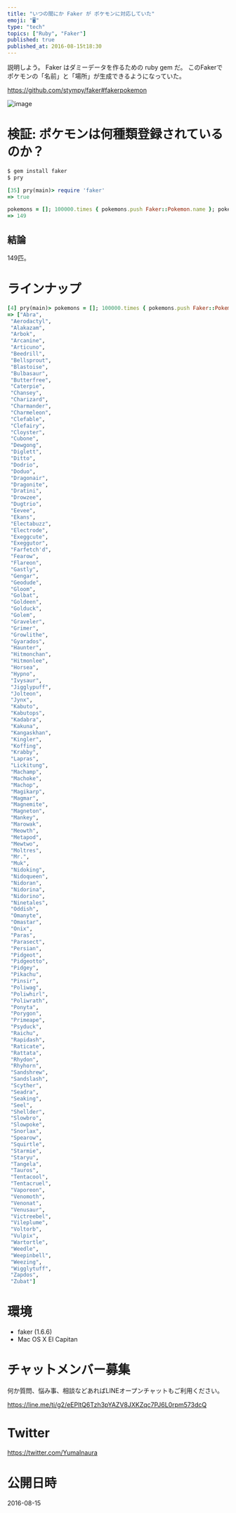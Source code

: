 ```yaml
---
title: "いつの間にか Faker が ポケモンに対応していた"
emoji: "🖥"
type: "tech"
topics: ["Ruby", "Faker"]
published: true
published_at: 2016-08-15t18:30
---
```


説明しよう。 Faker はダミーデータを作るための ruby gem だ。
このFakerでポケモンの「名前」と「場所」が生成できるようになっていた。

https://github.com/stympy/faker#fakerpokemon

![image](https://qiita-image-store.s3.amazonaws.com/0/89618/5aa21011-2035-c347-55e3-3875533138c7.png)


# 検証: ポケモンは何種類登録されているのか？

```rb
$ gem install faker
$ pry 
```

```rb
[35] pry(main)> require 'faker'
=> true

pokemons = []; 100000.times { pokemons.push Faker::Pokemon.name }; pokemons.uniq.size
=> 149
```

## 結論

149匹。

# ラインナップ

```rb
[4] pry(main)> pokemons = []; 100000.times { pokemons.push Faker::Pokemon.name }; pokemons.uniq.sort
=> ["Abra",
 "Aerodactyl",
 "Alakazam",
 "Arbok",
 "Arcanine",
 "Articuno",
 "Beedrill",
 "Bellsprout",
 "Blastoise",
 "Bulbasaur",
 "Butterfree",
 "Caterpie",
 "Chansey",
 "Charizard",
 "Charmander",
 "Charmeleon",
 "Clefable",
 "Clefairy",
 "Cloyster",
 "Cubone",
 "Dewgong",
 "Diglett",
 "Ditto",
 "Dodrio",
 "Doduo",
 "Dragonair",
 "Dragonite",
 "Dratini",
 "Drowzee",
 "Dugtrio",
 "Eevee",
 "Ekans",
 "Electabuzz",
 "Electrode",
 "Exeggcute",
 "Exeggutor",
 "Farfetch'd",
 "Fearow",
 "Flareon",
 "Gastly",
 "Gengar",
 "Geodude",
 "Gloom",
 "Golbat",
 "Goldeen",
 "Golduck",
 "Golem",
 "Graveler",
 "Grimer",
 "Growlithe",
 "Gyarados",
 "Haunter",
 "Hitmonchan",
 "Hitmonlee",
 "Horsea",
 "Hypno",
 "Ivysaur",
 "Jigglypuff",
 "Jolteon",
 "Jynx",
 "Kabuto",
 "Kabutops",
 "Kadabra",
 "Kakuna",
 "Kangaskhan",
 "Kingler",
 "Koffing",
 "Krabby",
 "Lapras",
 "Lickitung",
 "Machamp",
 "Machoke",
 "Machop",
 "Magikarp",
 "Magmar",
 "Magnemite",
 "Magneton",
 "Mankey",
 "Marowak",
 "Meowth",
 "Metapod",
 "Mewtwo",
 "Moltres",
 "Mr.",
 "Muk",
 "Nidoking",
 "Nidoqueen",
 "Nidoran",
 "Nidorina",
 "Nidorino",
 "Ninetales",
 "Oddish",
 "Omanyte",
 "Omastar",
 "Onix",
 "Paras",
 "Parasect",
 "Persian",
 "Pidgeot",
 "Pidgeotto",
 "Pidgey",
 "Pikachu",
 "Pinsir",
 "Poliwag",
 "Poliwhirl",
 "Poliwrath",
 "Ponyta",
 "Porygon",
 "Primeape",
 "Psyduck",
 "Raichu",
 "Rapidash",
 "Raticate",
 "Rattata",
 "Rhydon",
 "Rhyhorn",
 "Sandshrew",
 "Sandslash",
 "Scyther",
 "Seadra",
 "Seaking",
 "Seel",
 "Shellder",
 "Slowbro",
 "Slowpoke",
 "Snorlax",
 "Spearow",
 "Squirtle",
 "Starmie",
 "Staryu",
 "Tangela",
 "Tauros",
 "Tentacool",
 "Tentacruel",
 "Vaporeon",
 "Venomoth",
 "Venonat",
 "Venusaur",
 "Victreebel",
 "Vileplume",
 "Voltorb",
 "Vulpix",
 "Wartortle",
 "Weedle",
 "Weepinbell",
 "Weezing",
 "Wigglytuff",
 "Zapdos",
 "Zubat"]
```

# 環境

- faker (1.6.6)
- Mac OS X El Capitan









<!-- Update From Qiita API -->

# チャットメンバー募集


何か質問、悩み事、相談などあればLINEオープンチャットもご利用ください。

https://line.me/ti/g2/eEPltQ6Tzh3pYAZV8JXKZqc7PJ6L0rpm573dcQ





# Twitter


https://twitter.com/YumaInaura


<!-- Update From Qiita API -->



# 公開日時

2016-08-15
